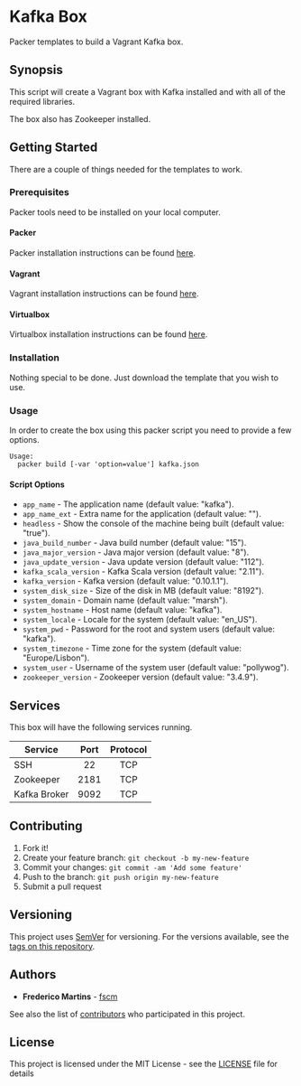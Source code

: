 # Kafka Box

Packer templates to build a Vagrant Kafka box.

## Synopsis

This script will create a Vagrant box with Kafka installed and with all of
the required libraries.

The box also has Zookeeper installed.

## Getting Started

There are a couple of things needed for the templates to work.

### Prerequisites

Packer tools need to be installed on your local computer.

#### Packer

Packer installation instructions can be found [here](https://www.packer.io/docs/installation.html).

#### Vagrant

Vagrant installation instructions can be found [here](https://www.vagrantup.com/docs/installation/).

#### Virtualbox

Virtualbox installation instructions can be found [here](https://www.virtualbox.org/wiki/Downloads).

### Installation

Nothing special to be done. Just download the template that you wish to use.

### Usage

In order to create the box using this packer script you need to provide a
few options.

```
Usage:
  packer build [-var 'option=value'] kafka.json
```

#### Script Options
- `app_name` - The application name (default value: "kafka").
- `app_name_ext` - Extra name for the application (default value: "").
- `headless` - Show the console of the machine being built (default value: "true").
- `java_build_number` - Java build number (default value: "15").
- `java_major_version` - Java major version (default value: "8").
- `java_update_version` - Java update version (default value: "112").
- `kafka_scala_version` - Kafka Scala version (default value: "2.11").
- `kafka_version` - Kafka version (default value: "0.10.1.1").
- `system_disk_size` - Size of the disk in MB (default value: "8192").
- `system_domain` - Domain name (default value: "marsh").
- `system_hostname` - Host name (default value: "kafka").
- `system_locale` - Locale for the system (default value: "en_US").
- `system_pwd` - Password for the root and system users (default value: "kafka").
- `system_timezone` - Time zone for the system (default value: "Europe/Lisbon").
- `system_user` - Username of the system user (default value: "pollywog").
- `zookeeper_version` - Zookeeper version (default value: "3.4.9").

## Services

This box will have the following services running.

| Service      | Port   | Protocol |
|--------------|:------:|:--------:|
| SSH          | 22     |    TCP   |
| Zookeeper    | 2181   |    TCP   |
| Kafka Broker | 9092   |    TCP   |

## Contributing

1. Fork it!
2. Create your feature branch: `git checkout -b my-new-feature`
3. Commit your changes: `git commit -am 'Add some feature'`
4. Push to the branch: `git push origin my-new-feature`
5. Submit a pull request

## Versioning

This project uses [SemVer](http://semver.org/) for versioning. For the versions
available, see the [tags on this repository](https://github.com/fscm/packer-templates/tags).

## Authors

* **Frederico Martins** - [fscm](https://github.com/fscm)

See also the list of [contributors](https://github.com/fscm/packer-templates/contributors)
who participated in this project.

## License

This project is licensed under the MIT License - see the [LICENSE](https://github.com/fscm/packer-templates/LICENSE)
file for details
